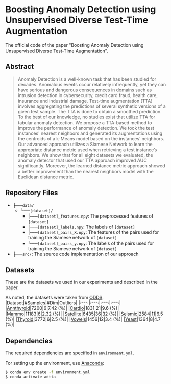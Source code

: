 # Boosting Anomaly Detection using Unsupervised Diverse Test-Time Augmentation
The official code of the paper "Boosting Anomaly Detection using Unsupervised Diverse Test-Time Augmentation".

## Abstract

> Anomaly Detection is a well-known task that has been studied for decades. Anomalous events occur relatively infrequently, yet they can have serious and dangerous consequences in domains such as intrusion detection in cybersecurity, credit card fraud, health care, insurance and industrial damage.
Test-time augmentation (TTA) involves aggregating the predictions of several synthetic versions of a given test sample. The TTA is done to obtain a smoothed prediction.
To the best of our knowledge, no studies exist that utilize TTA for tabular anomaly detection. We propose a TTA-based method to improve the performance of anomaly detection. We took the test instances' nearest neighbors and generated its augmentations using the centroids of a k-Means model based on the instances’ neighbors. Our advanced approach utilizes a Siamese Network to learn the appropriate distance metric used when retrieving a test instance’s neighbors. We show that for all eight datasets we evaluated, the anomaly detector that used our TTA approach improved AUC significantly. Moreover, the learned distance metric approach showed a better improvement than the nearest neighbors model with the Euclidean distance metric.


## Repository Files

- ├──`data/`
  - └──`[dataset]/`
    - ├──`[dataset]_features.npy`: The preprocessed features of `[dataset]`
    - ├──`[dataset]_labels.npy`: The labels of `[dataset]`
    - ├──`[dataset]_pairs_X.npy`: The features of the pairs used for training the Siamese network of `[dataset]`
    - └──`[dataset]_pairs_y.npy`: The labels of the pairs used for training the Siamese network of `[dataset]`
- ├──`src/`: The source code implementation of our approach 


## Datasets

These are the datasets we used in our experiments and described in the paper.

As noted, the datasets were taken from [ODDS](http://odds.cs.stonybrook.edu/).
|Dataset|#Samples|#Dim|Outliers|
|:---:|:---:|:---:|:---:|
|[Annthyroid](http://odds.cs.stonybrook.edu/annthyroid-dataset/)|7200|6|7.42 (%)|
|[Cardio](http://odds.cs.stonybrook.edu/cardiotocogrpahy-dataset/)|1831|21|9.6 (%)|
|[Mammo](http://odds.cs.stonybrook.edu/mammography-dataset/)|11183|6|2.32 (%)|
|[Satellite](http://odds.cs.stonybrook.edu/satellite-dataset/)|6435|36|32 (%)|
|[Seismic](http://odds.cs.stonybrook.edu/seismic-dataset/)|2584|11|6.5 (%)|
|[Thyroid](http://odds.cs.stonybrook.edu/thyroid-disease-dataset/)|3772|6|2.5 (%)|
|[Vowels](http://odds.cs.stonybrook.edu/japanese-vowels-data/)|1456|12|3.4 (%)|
|[Yeast](https://archive.ics.uci.edu/ml/datasets/Yeast)|1364|8|4.7 (%)|


## Dependencies

The required dependencies are specified in `environment.yml`.

For setting up the environment, use [Anaconda](https://www.anaconda.com/):
```bash
$ conda env create -f environment.yml
$ conda activate adtta
```
